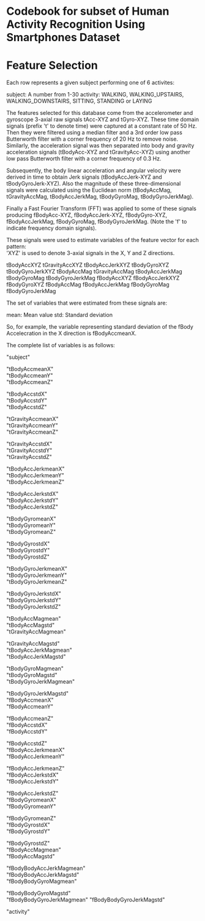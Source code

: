 # Codebook for subset of Human Activity Recognition Using Smartphones Dataset

Feature Selection 
=================

Each row represents a given subject performing one of 6 activites:

subject: A number from 1-30 
activity: WALKING, WALKING\_UPSTAIRS, WALKING\_DOWNSTAIRS, SITTING, STANDING or LAYING

The features selected for this database come from the accelerometer and gyroscope 3-axial raw signals tAcc-XYZ and tGyro-XYZ. These time domain signals (prefix 't' to denote time) were captured at a constant rate of 50 Hz. Then they were filtered using a median filter and a 3rd order low pass Butterworth filter with a corner frequency of 20 Hz to remove noise. Similarly, the acceleration signal was then separated into body and gravity acceleration signals (tBodyAcc-XYZ and tGravityAcc-XYZ) using another low pass Butterworth filter with a corner frequency of 0.3 Hz. 

Subsequently, the body linear acceleration and angular velocity were derived in time to obtain Jerk signals (tBodyAccJerk-XYZ and tBodyGyroJerk-XYZ). Also the magnitude of these three-dimensional signals were calculated using the Euclidean norm (tBodyAccMag, tGravityAccMag, tBodyAccJerkMag, tBodyGyroMag, tBodyGyroJerkMag). 

Finally a Fast Fourier Transform (FFT) was applied to some of these signals producing fBodyAcc-XYZ, fBodyAccJerk-XYZ, fBodyGyro-XYZ, fBodyAccJerkMag, fBodyGyroMag, fBodyGyroJerkMag. (Note the 'f' to indicate frequency domain signals). 

These signals were used to estimate variables of the feature vector for each pattern:  
'XYZ' is used to denote 3-axial signals in the X, Y and Z directions.

tBodyAccXYZ
tGravityAccXYZ
tBodyAccJerkXYZ
tBodyGyroXYZ
tBodyGyroJerkXYZ
tBodyAccMag
tGravityAccMag
tBodyAccJerkMag
tBodyGyroMag
tBodyGyroJerkMag
fBodyAccXYZ
fBodyAccJerkXYZ
fBodyGyroXYZ
fBodyAccMag
fBodyAccJerkMag
fBodyGyroMag
fBodyGyroJerkMag

The set of variables that were estimated from these signals are: 

mean: Mean value
std: Standard deviation

So, for example, the variable representing standard deviation of the fBody Accelecration in the X direction is fBodyAccmeanX.

The complete list of variables is as follows:

"subject"         
         
"tBodyAccmeanX"            
"tBodyAccmeanY"           
"tBodyAccmeanZ"            

"tBodyAccstdX"             
"tBodyAccstdY"            
"tBodyAccstdZ"             

"tGravityAccmeanX"         
"tGravityAccmeanY"        
"tGravityAccmeanZ"         

"tGravityAccstdX"          
"tGravityAccstdY"         
"tGravityAccstdZ"          

"tBodyAccJerkmeanX"        
"tBodyAccJerkmeanY"       
"tBodyAccJerkmeanZ"        

"tBodyAccJerkstdX"         
"tBodyAccJerkstdY"        
"tBodyAccJerkstdZ"         

"tBodyGyromeanX"           
"tBodyGyromeanY"          
"tBodyGyromeanZ"           

"tBodyGyrostdX"            
"tBodyGyrostdY"           
"tBodyGyrostdZ"            

"tBodyGyroJerkmeanX"       
"tBodyGyroJerkmeanY"      
"tBodyGyroJerkmeanZ"       

"tBodyGyroJerkstdX"        
"tBodyGyroJerkstdY"       
"tBodyGyroJerkstdZ"        

"tBodyAccMagmean"          
"tBodyAccMagstd"          
"tGravityAccMagmean"       

"tGravityAccMagstd"        
"tBodyAccJerkMagmean"     
"tBodyAccJerkMagstd"       

"tBodyGyroMagmean"         
"tBodyGyroMagstd"         
"tBodyGyroJerkMagmean"     

"tBodyGyroJerkMagstd"      
"fBodyAccmeanX"           
"fBodyAccmeanY"            

"fBodyAccmeanZ"            
"fBodyAccstdX"            
"fBodyAccstdY"             

"fBodyAccstdZ"             
"fBodyAccJerkmeanX"       
"fBodyAccJerkmeanY"        

"fBodyAccJerkmeanZ"        
"fBodyAccJerkstdX"        
"fBodyAccJerkstdY"         

"fBodyAccJerkstdZ"         
"fBodyGyromeanX"          
"fBodyGyromeanY"           

"fBodyGyromeanZ"           
"fBodyGyrostdX"           
"fBodyGyrostdY"            

"fBodyGyrostdZ"            
"fBodyAccMagmean"         
"fBodyAccMagstd"           

"fBodyBodyAccJerkMagmean"  
"fBodyBodyAccJerkMagstd"  
"fBodyBodyGyroMagmean"     

"fBodyBodyGyroMagstd"      
"fBodyBodyGyroJerkMagmean"
"fBodyBodyGyroJerkMagstd"  

"activity" 



